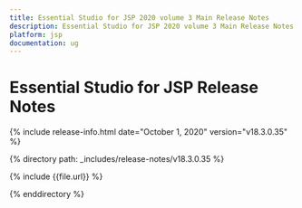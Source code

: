 ```yaml
---
title: Essential Studio for JSP 2020 volume 3 Main Release Notes  
description: Essential Studio for JSP 2020 volume 3 Main Release Notes  
platform: jsp
documentation: ug
---
```


# Essential Studio for JSP  Release Notes  

{% include release-info.html date="October 1, 2020"  version="v18.3.0.35" %} 


{% directory path: _includes/release-notes/v18.3.0.35 %}

{% include {{file.url}} %}

{% enddirectory %}